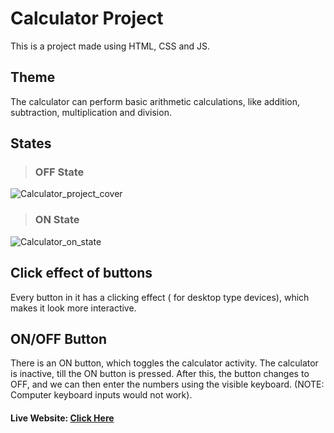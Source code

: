 # Calculator Project

This is a project made using HTML, CSS and JS.

## Theme
The calculator can perform basic arithmetic calculations, like addition, subtraction, multiplication and division.

## States

>### OFF State
![Calculator_project_cover](https://github.com/AtanuPanja-DHN/calculator-project/assets/125186788/985aa2d2-2e44-46a6-9bb4-43de2a185bde)

>### ON State
![Calculator_on_state](https://github.com/AtanuPanja-DHN/calculator-project/assets/125186788/e5c3ae74-6832-4bed-b6cf-3f8eefe7f270)

## Click effect of buttons
Every button in it has a clicking effect ( for desktop type devices), which makes it look more interactive. 

## ON/OFF Button
There is an ON button, which toggles the calculator activity. The calculator is inactive, till the ON button is pressed. After this, the button changes to OFF, and we can then enter the numbers using the visible keyboard. (NOTE: Computer keyboard inputs would not work).

#### Live Website: [Click Here](https://atanupanja-dhn.github.io/calculator-project/)
